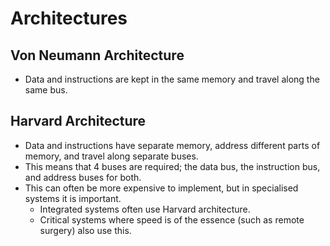 # Architectures #

## Von Neumann Architecture ##

- Data and instructions are kept in the same memory and travel along the same bus.

## Harvard Architecture ##

- Data and instructions have separate memory, address different parts of memory, and travel along separate buses.
- This means that 4 buses are required; the data bus, the instruction bus, and address buses for both.
- This can often be more expensive to implement, but in specialised systems it is important.
    - Integrated systems often use Harvard architecture.
    - Critical systems where speed is of the essence (such as remote surgery) also use this.
